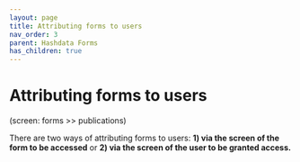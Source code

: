 ```yaml
---
layout: page
title: Attributing forms to users
nav_order: 3
parent: Hashdata Forms
has_children: true
---
```

# Attributing forms to users

(screen: forms >> publications)

There are two ways of attributing forms to users: 
**1) via the screen of the form to be accessed** or **2) 
via the screen of the user to be granted access.**
